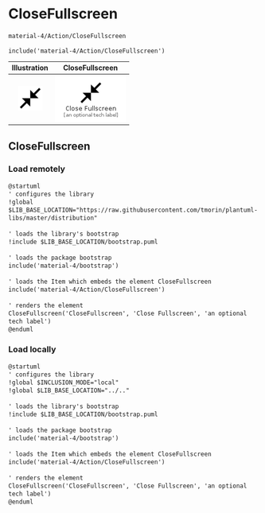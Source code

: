 # CloseFullscreen


```text
material-4/Action/CloseFullscreen
```

```text
include('material-4/Action/CloseFullscreen')
```



| Illustration | CloseFullscreen |
| :---: | :---: |
| ![illustration for Illustration](../../material-4/Action/CloseFullscreen.png) | ![illustration for CloseFullscreen](../../material-4/Action/CloseFullscreen.Local.png) |




## CloseFullscreen

### Load remotely
```plantuml
@startuml
' configures the library
!global $LIB_BASE_LOCATION="https://raw.githubusercontent.com/tmorin/plantuml-libs/master/distribution"

' loads the library's bootstrap
!include $LIB_BASE_LOCATION/bootstrap.puml

' loads the package bootstrap
include('material-4/bootstrap')

' loads the Item which embeds the element CloseFullscreen
include('material-4/Action/CloseFullscreen')

' renders the element
CloseFullscreen('CloseFullscreen', 'Close Fullscreen', 'an optional tech label')
@enduml
```

### Load locally
```plantuml
@startuml
' configures the library
!global $INCLUSION_MODE="local"
!global $LIB_BASE_LOCATION="../.."

' loads the library's bootstrap
!include $LIB_BASE_LOCATION/bootstrap.puml

' loads the package bootstrap
include('material-4/bootstrap')

' loads the Item which embeds the element CloseFullscreen
include('material-4/Action/CloseFullscreen')

' renders the element
CloseFullscreen('CloseFullscreen', 'Close Fullscreen', 'an optional tech label')
@enduml
```

